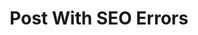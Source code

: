 ---
id: 130acc28-3170-4ac5-a73c-872f3c42bf04
title: Post With SEO Errors
description: description is too short
category: frontend
tags: [nuxt, tag-does-not-exist]  
primaryKeyword: []
status: published
featured_image: nuxt-custom-markdown-components.jpg
version: 0.1
updatedAt: 2024/01/20
publishedAt: 2024/01/20
---